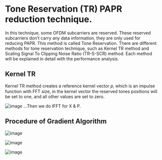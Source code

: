 # Tone Reservation (TR) PAPR reduction technique.
In this technique, some OFDM subcarriers are reserved. These reserved subcarriers don’t carry any data information,
they are only used for reducing PAPR. This method is called Tone Reservation.
There are different methods for tone reservation technique, such as Kernel TR method and Scaling Signal To Clipping Noise Ratio (TR-S-SCR) method.
Each method will be explained in detail with the performance analysis.

## Kernel TR
Kernel TR method creates a reference kernel vector 𝑝, which is an impulse function with FFT size,
in the kernel vector the reserved tones positions will be set to one, and all other values are set to zero. 

![image](https://github.com/Metwaly-yahia/Tone_Reservation/assets/81784667/2f89baf5-e3f5-4ba5-b167-e171a707b108)
…Then we do IFFT for X & P.

## Procedure of Gradient Algorithm

![image](https://github.com/Metwaly-yahia/Tone_Reservation/assets/81784667/9009e7e9-90fc-422d-a73a-8d1455622bbc)

![image](https://github.com/Metwaly-yahia/Tone_Reservation/assets/81784667/fe25df85-9f79-4012-af33-a38d69bc0138)

![image](https://github.com/Metwaly-yahia/Tone_Reservation/assets/81784667/07d3605e-e8a3-4ae4-8de6-7ea5bcd14aad)





